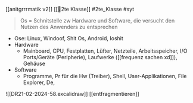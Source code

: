 [[anitgrrrmatik v2]] [[🥲2te Klasse]] #2te_Klasse #syt 

> Os = Schnitstelle zw Hardware und Software, die versucht den Nutzen des Anwenders zu entsprechen
- Ose: Linux, Windoof, Shit Os, Android, Ioshit
- Hardware
	- Mainboard, CPU, Festplatten, Lüfter, Netzteile, Arbeitsspeicher, I/O Ports/Geräte (Peripherie), Laufwerke ([[frequenz sachen xd]]), Gehäuse  
- Software
	- Programme, Pr für die Hw (Treiber), Shell, User-Applikationen, File Explorer, De,    

![[DR21-02-2024-58.excalidraw]]
[[entfragmentieren]]